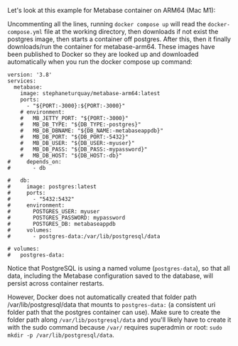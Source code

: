 Let's look at this example for Metabase container on ARM64 (Mac M1):

Uncommenting all the lines, running `docker compose up` will read the `docker-compose.yml` file at the working directory, then downloads if not exist the postgres image, then starts a container off postgres. After this, then it finally downloads/run the container for metabase-arm64. These images have been published to Docker so they are looked up and downloaded automatically when you run the docker compose up command:
```
version: '3.8'
services:
  metabase:
	image: stephaneturquay/metabase-arm64:latest
	ports:
	  - "${PORT:-3000}:${PORT:-3000}"
	# environment:
	#   MB_JETTY_PORT: "${PORT:-3000}"
	#   MB_DB_TYPE: "${DB_TYPE:-postgres}"
	#   MB_DB_DBNAME: "${DB_NAME:-metabaseappdb}"
	#   MB_DB_PORT: "${DB_PORT:-5432}"
	#   MB_DB_USER: "${DB_USER:-myuser}"
	#   MB_DB_PASS: "${DB_PASS:-mypassword}"
	#   MB_DB_HOST: "${DB_HOST:-db}"
#     depends_on:
#       - db

#   db:
#     image: postgres:latest
#     ports:
#       - "5432:5432"
#     environment:
#       POSTGRES_USER: myuser
#       POSTGRES_PASSWORD: mypassword
#       POSTGRES_DB: metabaseappdb
#     volumes:
#       - postgres-data:/var/lib/postgresql/data

# volumes:
#   postgres-data:
```

 Notice that PostgreSQL is using a named volume (`postgres-data`), so that all data, including the Metabase configuration saved to the database, will persist across container restarts. 
 
 However, Docker does not automatically created that folder path /var/lib/postgresql/data that mounts to `postgres-data:` (a consistent uri folder path that the postgres container can use). Make sure to create the folder path along `/var/lib/postgresql/data` and you'll likely have to create it with the sudo command because `/var/` requires superadmin or root: `sudo mkdir -p /var/lib/postgresql/data`.
